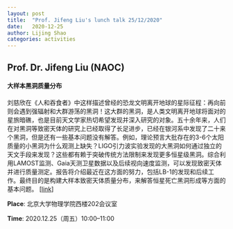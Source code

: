 ```yaml
---
layout: post
title:  "Prof. Jifeng Liu's lunch talk 25/12/2020"
date:   2020-12-25
author: Lijing Shao
categories: activities
---
```


## Prof. Dr. Jifeng Liu (NAOC)

#### 大样本黑洞质量分布

刘慈欣在《人和吞食者》中这样描述曾经的恐龙文明离开地球的星际征程：再向前则会遇到强辐射和大群游荡的黑洞！这大群的黑洞，是人类文明离开地球将面对的星旅暗礁，也是目前天文学家热切希望发现并深入研究的对象。五十余年来，人们在对黑洞等致密天体的研究上已经取得了长足进步，已经在银河系中发现了二十来个黑洞，但是还有一些基本问题没有解答。例如，理论预言大批存在的3-6个太阳质量的小黑洞为什么观测上缺失？LIGO引力波实验发现的大黑洞如何通过独立的天文手段来发现？这些都有赖于突破传统方法限制来发现更多恒星级黑洞。综合利用LAMOST监测、Gaia天测卫星数据以及后续视向速度监测，可以发现致密天体并进行质量测定。报告将介绍最近在这方面的努力，包括LB-1的发现和后续工作。最终目的是构建大样本致密天体质量分布，来解答恒星死亡黑洞形成等方面的基本问题。
[[link](https://mp.weixin.qq.com/s/WJvEoi52ZkhAaPYMVYpdKQ)]

**Place**: 北京大学物理学院西楼202会议室

**Time**: 2020.12.25（周五）10:00–11:00
